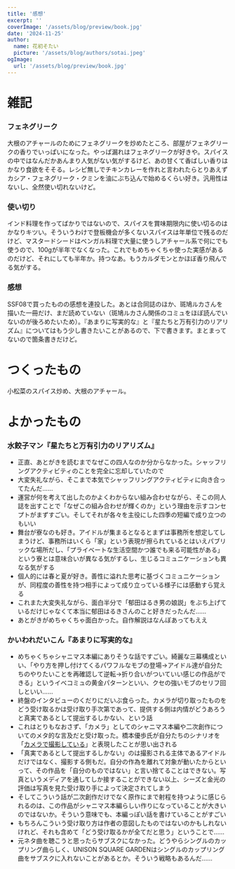 ```yaml
---
title: '感想'
excerpt: ''
coverImage: '/assets/blog/preview/book.jpg'
date: '2024-11-25'
author:
  name: 花初そたい
  picture: '/assets/blog/authors/sotai.jpeg'
ogImage:
  url: '/assets/blog/preview/book.jpg'
---
```

# 雑記
### フェネグリーク
大根のアチャールのためにフェネグリークを炒めたところ、部屋がフェネグリークの香りでいっぱいになった。やっぱ漏れはフェネグリークが好きや。スパイスの中ではなんだかあんまり人気がない気がするけど、あの甘くて香ばしい香りはかなり食欲をそそる。レシピ無しでチキンカレーを作れと言われたらとりあえずカシア・フェネグリーク・クミンを油にぶち込んで始めるくらい好き。汎用性はないし、全然使い切れないけど。

### 使い切り
インド料理を作ってばかりではないので、スパイスを賞味期限内に使い切るのはかなりキツい。そういうわけで登板機会が多くないスパイスは年単位で残るのだけど、マスタードシードはベンガル料理で大量に使うしアチャール系で何にでも使うので、100gが半年でなくなった。これでもめちゃくちゃ使った実感があるのだけど、それにしても半年か。持つなあ。もうカルダモンとかほぼ香り飛んでる気がする。

### 感想
SSF08で買ったものの感想を連投した。あとは合同誌のほか、斑鳩ルカさんを描いた一冊だけ、まだ読めていない（斑鳩ルカさん関係のコミュをほぼ読んでいないのが後ろめたいため）。『あまりに写実的な』と『星たちと万有引力のリアリズム』についてはもう少し書きたいことがあるので、下で書きます。まとまってないので箇条書きだけど。

# つくったもの
小松菜のスパイス炒め、大根のアチャール。

# よかったもの
### 水餃子マン『星たちと万有引力のリアリズム』
- 正直、あとがきを読むまでなぜこの四人なのか分からなかった。シャッフリングアクティビティのことを完全に忘却していたので
- 大変失礼ながら、そこまで本気でシャッフリングアクティビティに向き合ってたんだ……
- 運営が何を考えて出したのかよくわからない組み合わせながら、そこの同人誌を出すことで「なぜこの組み合わせが輝くのか」という理由を示すコンセプトがまずすごい。そしてそれが各々を主役にした四季の短編で成り立つのもいい
- 舞台が寮なのも好き。アイドルが集まるとなるとまずは事務所を想定してしまうけど、事務所はいくら「家」という表現が擦られているとはいえパブリックな場所だし、「プライベートな生活空間かつ誰でも来る可能性がある」という寮とは意味合いが異なる気がするし、生じるコミュニケーションも異なる気がする
- 個人的には春と夏が好き。善性に溢れた思考に基づくコミュニケーションが、同程度の善性を持つ相手によって成り立っている様子には感動すら覚える
- これまた大変失礼ながら、面白半分で「郁田はるき男の娘説」をぶち上げているだけじゃなくて本当に郁田はるきさんのこと好きだったんだ……
- あとがきがめちゃくちゃ面白かった。自作解説はなんぼあってもええ

### かいわれだいこん『あまりに写実的な』
- めちゃくちゃシャニマス本編にありそうな話ですごい。綺麗な三幕構成といい、「やり方を押し付けてくるパワフルなモブの登場→アイドル達が自分たちのやりたいことを再確認して逆転→折り合いがついていい感じの作品ができる」というイベコミュの黄金パターンといい、クセの強いモブのセリフ回しといい……
- 終盤のインタビューのくだりにだいぶ食らった。カメラが切り取ったものをどう受け取るかは受け取り手次第であって、提供する側は内情がどうあろうと真実であるとして提出するしかない、という話
- これはとりもなおさず、「カメラ」としてのシャニマス本編や二次創作についてのメタ的な言及だと受け取った。橋本優歩氏が自分たちのシナリオを「[カメラで撮影している](https://www.famitsu.com/news/202301/27290030.html)」と表現したことが思い出される
- 「真実であるとして提出するしかない」のは撮影される主体であるアイドルだけではなく、撮影する側もだ。自分の作為を離れて対象が動いたからといって、その作品を「自分のものではない」と言い捨てることはできない。写真というメディアを通してしか接することができない以上、シーズと金光の評価は写真を見た受け取り手によって決定されてしまう
- そしてこういう話が二次創作だけでなく原作にまで射程を持つように感じられるのは、この作品がシャニマス本編らしい作りになっていることが大きいのではないか。そういう意味でも、本編っぽい話を書けていることがすごい
- もちろんこういう受け取り方は作者の意図したものではないのかもしれないけれど、それも含めて「どう受け取るかが全てだと思う」ということで……
- 元ネタ曲を聴こうと思ったらサブスクになかった。どうやらシングルのカップリング曲らしく、UNISON SQUARE GARDENはシングルのカップリング曲をサブスクに入れないことがあるとか。そういう戦略もあるんだ……